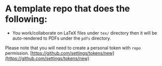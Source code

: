 # A template repo that does the following:

- You work/collaborate on LaTeX files under `tex/` directory then it will be auto-rendered to PDFs under the `pdfs` directory.


Please note that you will need to create a personal token with `repo` permission. [https://github.com/settings/tokens/new](https://github.com/settings/tokens/new)